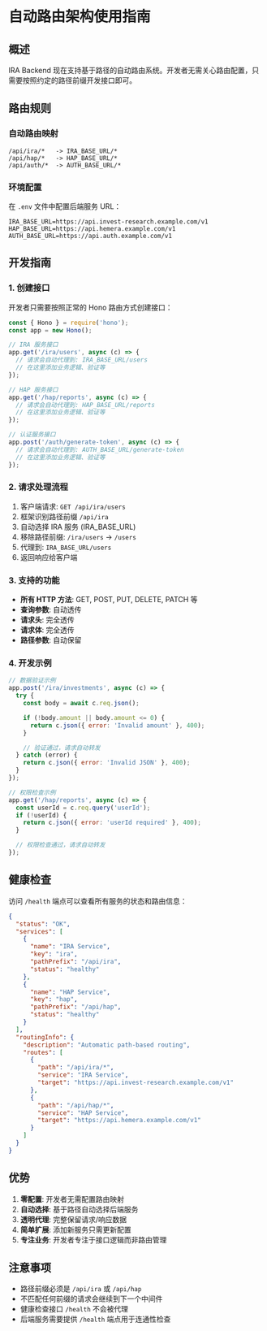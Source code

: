 # 自动路由架构使用指南

## 概述

IRA Backend 现在支持基于路径的自动路由系统。开发者无需关心路由配置，只需要按照约定的路径前缀开发接口即可。

## 路由规则

### 自动路由映射

```
/api/ira/*   -> IRA_BASE_URL/*
/api/hap/*   -> HAP_BASE_URL/*
/api/auth/*  -> AUTH_BASE_URL/*
```

### 环境配置

在 `.env` 文件中配置后端服务 URL：

```env
IRA_BASE_URL=https://api.invest-research.example.com/v1
HAP_BASE_URL=https://api.hemera.example.com/v1
AUTH_BASE_URL=https://api.auth.example.com/v1
```

## 开发指南

### 1. 创建接口

开发者只需要按照正常的 Hono 路由方式创建接口：

```javascript
const { Hono } = require('hono');
const app = new Hono();

// IRA 服务接口
app.get('/ira/users', async (c) => {
  // 请求会自动代理到: IRA_BASE_URL/users
  // 在这里添加业务逻辑、验证等
});

// HAP 服务接口
app.get('/hap/reports', async (c) => {
  // 请求会自动代理到: HAP_BASE_URL/reports
  // 在这里添加业务逻辑、验证等
});

// 认证服务接口
app.post('/auth/generate-token', async (c) => {
  // 请求会自动代理到: AUTH_BASE_URL/generate-token
  // 在这里添加业务逻辑、验证等
});
```

### 2. 请求处理流程

1. 客户端请求: `GET /api/ira/users`
2. 框架识别路径前缀 `/api/ira`
3. 自动选择 IRA 服务 (IRA_BASE_URL)
4. 移除路径前缀: `/ira/users` -> `/users`
5. 代理到: `IRA_BASE_URL/users`
6. 返回响应给客户端

### 3. 支持的功能

- **所有 HTTP 方法**: GET, POST, PUT, DELETE, PATCH 等
- **查询参数**: 自动透传
- **请求头**: 完全透传
- **请求体**: 完全透传
- **路径参数**: 自动保留

### 4. 开发示例

```javascript
// 数据验证示例
app.post('/ira/investments', async (c) => {
  try {
    const body = await c.req.json();

    if (!body.amount || body.amount <= 0) {
      return c.json({ error: 'Invalid amount' }, 400);
    }

    // 验证通过，请求自动转发
  } catch (error) {
    return c.json({ error: 'Invalid JSON' }, 400);
  }
});

// 权限检查示例
app.get('/hap/reports', async (c) => {
  const userId = c.req.query('userId');
  if (!userId) {
    return c.json({ error: 'userId required' }, 400);
  }

  // 权限检查通过，请求自动转发
});
```

## 健康检查

访问 `/health` 端点可以查看所有服务的状态和路由信息：

```json
{
  "status": "OK",
  "services": [
    {
      "name": "IRA Service",
      "key": "ira",
      "pathPrefix": "/api/ira",
      "status": "healthy"
    },
    {
      "name": "HAP Service",
      "key": "hap",
      "pathPrefix": "/api/hap",
      "status": "healthy"
    }
  ],
  "routingInfo": {
    "description": "Automatic path-based routing",
    "routes": [
      {
        "path": "/api/ira/*",
        "service": "IRA Service",
        "target": "https://api.invest-research.example.com/v1"
      },
      {
        "path": "/api/hap/*",
        "service": "HAP Service",
        "target": "https://api.hemera.example.com/v1"
      }
    ]
  }
}
```

## 优势

1. **零配置**: 开发者无需配置路由映射
2. **自动选择**: 基于路径自动选择后端服务
3. **透明代理**: 完整保留请求/响应数据
4. **简单扩展**: 添加新服务只需更新配置
5. **专注业务**: 开发者专注于接口逻辑而非路由管理

## 注意事项

- 路径前缀必须是 `/api/ira` 或 `/api/hap`
- 不匹配任何前缀的请求会继续到下一个中间件
- 健康检查接口 `/health` 不会被代理
- 后端服务需要提供 `/health` 端点用于连通性检查